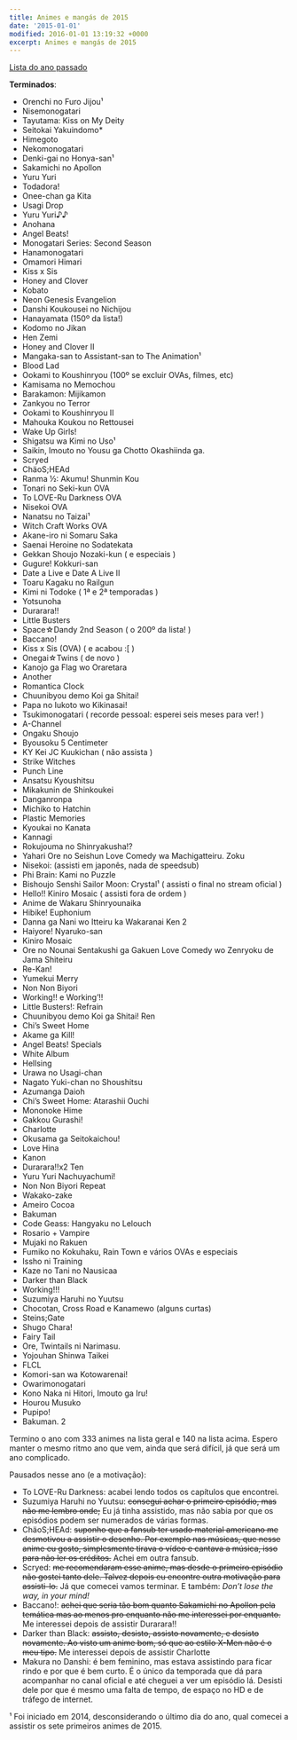 ```yaml
---
title: Animes e mangás de 2015
date: '2015-01-01'
modified: 2016-01-01 13:19:32 +0000
excerpt: Animes e mangás de 2015
---
```




[Lista do ano passado](https://qgustavor.github.io/blog/animes-assistidos-e-mangás-de-2014)

**Terminados**:

-   Orenchi no Furo Jijou¹
-   Nisemonogatari
-   Tayutama: Kiss on My Deity
-   Seitokai Yakuindomo\*
-   Himegoto
-   Nekomonogatari
-   Denki-gai no Honya-san¹
-   Sakamichi no Apollon
-   Yuru Yuri
-   Todadora!
-   Onee-chan ga Kita
-   Usagi Drop
-   Yuru Yuri♪♪
-   Anohana
-   Angel Beats!
-   Monogatari Series: Second Season
-   Hanamonogatari
-   Omamori Himari
-   Kiss x Sis
-   Honey and Clover
-   Kobato
-   Neon Genesis Evangelion
-   Danshi Koukousei no Nichijou
-   Hanayamata (150º da lista!)
-   Kodomo no Jikan
-   Hen Zemi
-   Honey and Clover II
-   Mangaka-san to Assistant-san to The Animation¹
-   Blood Lad
-   Ookami to Koushinryou (100º se excluir OVAs, filmes, etc)
-   Kamisama no Memochou
-   Barakamon: Mijikamon
-   Zankyou no Terror
-   Ookami to Koushinryou II
-   Mahouka Koukou no Rettousei
-   Wake Up Girls!
-   Shigatsu wa Kimi no Uso¹
-   Saikin, Imouto no Yousu ga Chotto Okashiinda ga.
-   Scryed
-   ChäoS;HEAd
-   Ranma ½: Akumu! Shunmin Kou
-   Tonari no Seki-kun OVA
-   To LOVE-Ru Darkness OVA
-   Nisekoi OVA
-   Nanatsu no Taizai¹
-   Witch Craft Works OVA
-   Akane-iro ni Somaru Saka
-   Saenai Heroine no Sodatekata
-   Gekkan Shoujo Nozaki-kun ( e especiais )
-   Gugure! Kokkuri-san
-   Date a Live e Date A Live II
-   Toaru Kagaku no Railgun
-   Kimi ni Todoke ( 1ª e 2ª temporadas )
-   Yotsunoha
-   Durarara!!
-   Little Busters
-   Space☆Dandy 2nd Season ( o 200º da lista! )
-   Baccano!
-   Kiss x Sis (OVA) ( e acabou :\[ )
-   Onegai☆Twins ( de novo )
-   Kanojo ga Flag wo Oraretara
-   Another
-   Romantica Clock
-   Chuunibyou demo Koi ga Shitai!
-   Papa no Iukoto wo Kikinasai!
-   Tsukimonogatari ( recorde pessoal: esperei seis meses para ver! )
-   A-Channel
-   Ongaku Shoujo
-   Byousoku 5 Centimeter
-   KY Kei JC Kuukichan ( não assista )
-   Strike Witches
-   Punch Line
-   Ansatsu Kyoushitsu
-   Mikakunin de Shinkoukei
-   Danganronpa
-   Michiko to Hatchin
-   Plastic Memories
-   Kyoukai no Kanata
-   Kannagi
-   Rokujouma no Shinryakusha!?
-   Yahari Ore no Seishun Love Comedy wa Machigatteiru. Zoku
-   Nisekoi: (assisti em japonês, nada de speedsub)
-   Phi Brain: Kami no Puzzle
-   Bishoujo Senshi Sailor Moon: Crystal¹ ( assisti o final no stream oficial )
-   Hello!! Kiniro Mosaic ( assisti fora de ordem )
-   Anime de Wakaru Shinryounaika
-   Hibike! Euphonium
-   Danna ga Nani wo Itteiru ka Wakaranai Ken 2
-   Haiyore! Nyaruko-san
-   Kiniro Mosaic
-   Ore no Nounai Sentakushi ga Gakuen Love Comedy wo Zenryoku de Jama Shiteiru
-   Re-Kan!
-   Yumekui Merry
-   Non Non Biyori
-   Working!! e Working’!!
-   Little Busters!: Refrain
-   Chuunibyou demo Koi ga Shitai! Ren
-   Chi’s Sweet Home
-   Akame ga Kill!
-   Angel Beats! Specials
-   White Album
-   Hellsing
-   Urawa no Usagi-chan
-   Nagato Yuki-chan no Shoushitsu
-   Azumanga Daioh
-   Chi’s Sweet Home: Atarashii Ouchi
-   Mononoke Hime
-   Gakkou Gurashi!
-   Charlotte
-   Okusama ga Seitokaichou!
-   Love Hina
-   Kanon
-   Durarara!!x2 Ten
-   Yuru Yuri Nachuyachumi!
-   Non Non Biyori Repeat
-   Wakako-zake
-   Ameiro Cocoa
-   Bakuman
-   Code Geass: Hangyaku no Lelouch
-   Rosario + Vampire
-   Mujaki no Rakuen
-   Fumiko no Kokuhaku, Rain Town e vários OVAs e especiais
-   Issho ni Training
-   Kaze no Tani no Nausicaa
-   Darker than Black
-   Working!!!
-   Suzumiya Haruhi no Yuutsu
-   Chocotan, Cross Road e Kanamewo (alguns curtas)
-   Steins;Gate
-   Shugo Chara!
-   Fairy Tail
-   Ore, Twintails ni Narimasu.
-   Yojouhan Shinwa Taikei
-   FLCL
-   Komori-san wa Kotowarenai!
-   Owarimonogatari
-   Kono Naka ni Hitori, Imouto ga Iru!
-   Hourou Musuko
-   Pupipo!
-   Bakuman. 2

Termino o ano com 333 animes na lista geral e 140 na lista acima. Espero manter
o mesmo ritmo ano que vem, ainda que será difícil, já que será um ano complicado.

Pausados nesse ano (e a motivação):

-   To LOVE-Ru Darkness: acabei lendo todos os capítulos que encontrei.
-   Suzumiya Haruhi no Yuutsu: <del>consegui achar o primeiro episódio, mas
    não me lembro onde;</del> Eu já tinha assistido, mas não sabia por que
    os episódios podem ser numerados de várias formas.
-   ChäoS;HEAd: <del>suponho que a fansub ter usado material americano me
    desmotivou a assistir o desenho. Por exemplo nas músicas, que nesse
    anime eu gosto, simplesmente tirava o vídeo e cantava a música, isso
    para não ler os créditos.</del> Achei em outra fansub.
-   Scryed: <del>me recomendaram esse anime, mas desde o primeiro episódio
    não gostei tanto dele. Talvez depois eu encontre outra motivação
    para assisti-lo.</del> Já que comecei vamos terminar. E também: *Don’t
    lose the way, in your mind!*
-   Baccano!: <del>achei que seria tão bom quanto Sakamichi no Apollon pela
    temática mas ao menos pro enquanto não me interessei por enquanto.</del>
    Me interessei depois de assistir Durarara!!
-   Darker than Black: <del>assisto, desisto, assisto novamente, e
    desisto novamente. Ao visto um anime bom, só que ao estilo X-Men não
    é o meu tipo.</del> Me interessei depois de assistir Charlotte
-   Makura no Danshi: é bem feminino, mas estava assistindo para ficar rindo
    e por que é bem curto. É o único da temporada que dá para acompanhar no
    canal oficial e até cheguei a ver um episódio lá. Desisti dele por que é
    mesmo uma falta de tempo, de espaço no HD e de tráfego de internet.

¹ Foi iniciado em 2014, desconsiderando o último dia do ano, qual
comecei a assistir os sete primeiros animes de 2015.
